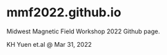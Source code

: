 # mmf2022.github.io
Midwest Magnetic Field Workshop 2022 Github page.

KH Yuen et.al @ Mar 31, 2022

